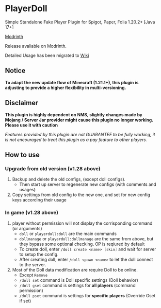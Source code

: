 # PlayerDoll
Simple Standalone Fake Player Plugin for Spigot, Paper, Folia 1.20.2+ [Java 17+]

[Modrinth](https://modrinth.com/plugin/playerdoll)

Release avaliable on Modrinth.



Detailed Usage has been migrated to [Wiki](https://github.com/sjavi4/PlayerDoll/wiki)

## Notice

<b> To adapt the new update flow of Minecraft (1.21.1+), this plugin is adjusting to provide a higher flexibility in multi-versioning.</b>


## Disclaimer

<b>This plugin is highly dependent on NMS, slightly changes made by Mojang / Server Jar provider might cause this plugin no longer working.<br>
Please use it with caution</b>


<i>Features provided by this plugin are not GUARANTEE to be fully working, it is not encouraged to treat this plugin as a pay feature to other players.</i>


## How to use

### Upgrade from old version (v1.28 above)
1. Backup and delete the old configs, (except doll configs).
   * Then start up server to regenerate new configs (with comments and usages)
2. Copy settings from old config to the new one, and set for new config keys according their usage

### In game (v1.28 above)
1. player without permission will not display the corrisponding command (or arguments)
   * `doll` or `playerdoll:doll` are the main commands
   * `dollmanage` or `playerdoll:dollmanage` are the same from above, but they bypass some optional checking. OP is reqiured by default
   * To create doll, enter `/doll create <name> [skin]` and wait for server to setup the config.
   * After creating doll, enter `/doll spawn <name>` to let the doll connect to the server.
2. Most of the Doll data modification are require Doll to be online.
   * Except `Remove`
   * `/doll set` command is Doll specific settings (Doll behavior)
   * `/doll gset` command is settings for <b>all players</b> (command permission)
   * `/doll pset` command is settings for <b>specific players</b> (Override Gset if set)
